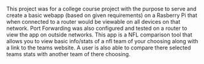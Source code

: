 This project was for a college course project with the purpose to serve and create a basic webapp (based on given requirements) on a Rasberry Pi that when connected to a router would be viewable on all devices on that network. Port Forwarding was also configured and tested on a router to view the app on outside networks.
This app is a NFL comparison tool that allows you to view basic info/stats of a nfl team of your choosing along with a link to the teams website. A user is also able to compare there selected teams stats with another team of there choosing.
